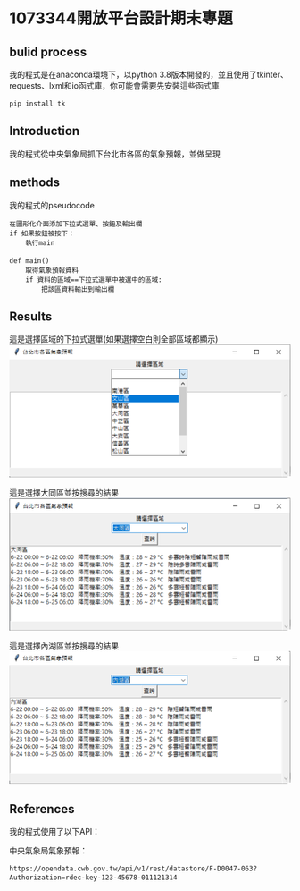 # 1073344開放平台設計期末專題

## bulid process
我的程式是在anaconda環境下，以python 3.8版本開發的，並且使用了tkinter、requests、lxml和io函式庫，你可能會需要先安裝這些函式庫
```
pip install tk
```
## Introduction
我的程式從中央氣象局抓下台北市各區的氣象預報，並做呈現

## methods
我的程式的pseudocode
```
在圖形化介面添加下拉式選單、按鈕及輸出欄
if 如果按鈕被按下：
    執行main
    
def main()
    取得氣象預報資料
    if 資料的區域==下拉式選單中被選中的區域:
        把該區資料輸出到輸出欄
```
## Results
這是選擇區域的下拉式選單(如果選擇空白則全部區域都顯示)
![results pic](https://github.com/adc881029/pic/blob/main/chose%20menu.png)

這是選擇大同區並按搜尋的結果
![results pic](https://github.com/adc881029/pic/blob/main/大同.png)

這是選擇內湖區並按搜尋的結果
![results pic](https://github.com/adc881029/pic/blob/main/內湖.png)

## References
我的程式使用了以下API：

中央氣象局氣象預報：
    
    https://opendata.cwb.gov.tw/api/v1/rest/datastore/F-D0047-063?Authorization=rdec-key-123-45678-011121314
